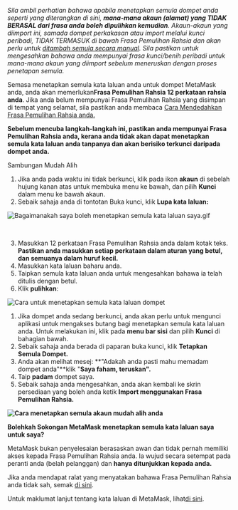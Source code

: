 *Sila ambil perhatian bahawa apabila menetapkan semula dompet anda seperti yang diterangkan di sini, **mana-mana akaun (alamat) yang TIDAK BERASAL dari frasa anda boleh dipulihkan kemudian**. Akaun-akaun yang diimport ini, samada dompet perkakasan atau import melalui kunci peribadi, TIDAK TERMASUK di bawah Frasa Pemulihan Rahsia dan akan perlu untuk [ditambah semula secara manual](https://support.metamask.io/hc/en-us/articles/360015489271). Sila pastikan untuk mengesahkan bahawa anda mempunyai frasa kunci/benih peribadi untuk mana-mana akaun yang diimport sebelum meneruskan dengan proses penetapan semula.*


Semasa menetapkan semula kata laluan anda untuk dompet MetaMask anda, anda akan memerlukan**Frasa Pemulihan Rahsia 12 perkataan rahsia anda**. Jika anda belum mempunyai Frasa Pemulihan Rahsia yang disimpan di tempat yang selamat, sila pastikan anda membaca [Cara Mendedahkan Frasa Pemulihan Rahsia anda.](https://support.metamask.io/hc/en-us/articles/360015290032)


**Sebelum mencuba langkah-langkah ini, pastikan anda mempunyai Frasa Pemulihan Rahsia anda, kerana anda tidak akan dapat menetapkan semula kata laluan anda tanpanya dan akan berisiko terkunci daripada dompet anda.**




Sambungan Mudah Alih


1. Jika anda pada waktu ini tidak berkunci, klik pada ikon **akaun** di sebelah hujung kanan atas untuk membuka menu ke bawah, dan pilih **Kunci** dalam menu ke bawah akaun.
2. Sebaik sahaja anda di tontotan Buka kunci, klik **Lupa kata laluan:**


![Bagaimanakah saya boleh menetapkan semula kata laluan saya.gif](https://support.metamask.io/hc/article_attachments/9305089663131/How_can_I_reset_my_password.gif)


 


3. Masukkan 12 perkataan Frasa Pemulihan Rahsia anda dalam kotak teks. **Pastikan anda masukkan setiap perkataan dalam aturan yang betul, dan semuanya dalam huruf kecil.**
4. Masukkan kata laluan baharu anda.
5. Taipkan semula kata laluan anda untuk mengesahkan bahawa ia telah ditulis dengan betul.
6. Klik **pulihkan**:


![Cara untuk menetapkan semula kata laluan dompet](https://support.metamask.io/hc/article_attachments/9305249766555/How_to_reset_wallet_2.1_password.png)




1. Jika dompet anda sedang berkunci, anda akan perlu untuk mengunci aplikasi untuk mengakses butang bagi menetapkan semula kata laluan anda. Untuk melakukan ini, klik pada **menu bar sisi** dan pilih **Kunci** di bahagian bawah.
2. Sebaik sahaja anda berada di paparan buka kunci, klik **Tetapkan Semula Dompet.**
3. Anda akan melihat mesej: **"Adakah anda pasti mahu memadam dompet anda"**klik "**Saya faham, teruskan".**
4. Taip **padam** dompet saya.
5. Sebaik sahaja anda mengesahkan, anda akan kembali ke skrin persediaan yang boleh anda ketik **Import menggunakan Frasa Pemulihan Rahsia.**


**![Cara menetapkan semula akaun mudah alih anda](https://support.metamask.io/hc/article_attachments/9305458244379/How_to_reset_your_account_mobile.gif)**




**Bolehkah Sokongan MetaMask menetapkan semula kata laluan saya untuk saya?**


MetaMask bukan penyelesaian berasaskan awan dan tidak pernah memiliki akses kepada Frasa Pemulihan Rahsia anda. Ia wujud secara setempat pada peranti anda (belah pelanggan) dan **hanya ditunjukkan kepada anda.**


Jika anda mendapat ralat yang menyatakan bahawa Frasa Pemulihan Rahsia anda tidak sah, semak [di sini](https://support.metamask.io/hc/en-us/articles/360053014611-How-to-fix-Invalid-Seed-Phrase-error).


Untuk maklumat lanjut tentang kata laluan di MetaMask, lihat[di sini](https://support.metamask.io/hc/en-us/articles/4405451730331).


 

